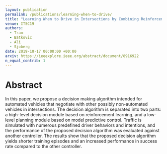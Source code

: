 ```yaml
---
layout: publication
permalink: /publications/learning-when-to-drive/
title: "Learning When to Drive in Intersections by Combining Reinforcement Learning and Model Predictive Control"
venue: ITSC19
authors:
  - Tram
  - Batkovic
  - Ali
  - Sjoberg
date: 2019-10-17 00:00:00 +00:00
arxiv: https://ieeexplore.ieee.org/abstract/document/8916922
n_equal_contrib: 1
---
```


# Abstract
In this paper, we propose a decision making algorithm intended for automated vehicles that negotiate with other possibly non-automated vehicles in intersections. The decision algorithm is separated into two parts: a high-level decision module based on reinforcement learning, and a low-level planning module based on model predictive control. Traffic is simulated with numerous predefined driver behaviors and intentions, and the performance of the proposed decision algorithm was evaluated against another controller. The results show that the proposed decision algorithm yields shorter training episodes and an increased performance in success rate compared to the other controller.